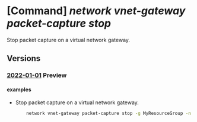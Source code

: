 # [Command] _network vnet-gateway packet-capture stop_

Stop packet capture on a virtual network gateway.

## Versions

### [2022-01-01](/Resources/mgmt-plane/L3N1YnNjcmlwdGlvbnMve30vcmVzb3VyY2Vncm91cHMve30vcHJvdmlkZXJzL21pY3Jvc29mdC5uZXR3b3JrL3ZpcnR1YWxuZXR3b3JrZ2F0ZXdheXMve30vc3RvcHBhY2tldGNhcHR1cmU=/2022-01-01.xml) **Preview**

<!-- mgmt-plane /subscriptions/{}/resourcegroups/{}/providers/microsoft.network/virtualnetworkgateways/{}/stoppacketcapture 2022-01-01 -->

#### examples

- Stop packet capture on a virtual network gateway.
    ```bash
        network vnet-gateway packet-capture stop -g MyResourceGroup -n MyVnetGateway --sas-url https://myStorageAct.blob.azure.com/artifacts?st=2019-04-10T22%3A12Z&se=2019-04-11T09%3A12Z&sp=rl&sv=2018-03-28&sr=c&sig=0000000000
    ```
